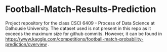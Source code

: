 # Football-Match-Results-Prediction

Project repository for the class CSCI 6409 - Process of Data Science at Dalhousie University.
The dataset used is not present in this repo as it exceeds the maximum size for github commits. However, it can be found in https://www.kaggle.com/competitions/football-match-probability-prediction/overview .
